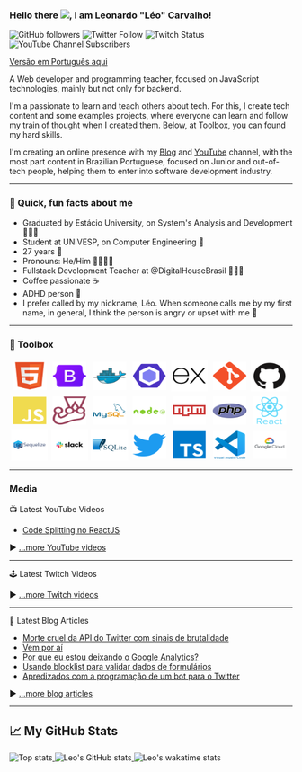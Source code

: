 ### Hello there <img src="https://raw.githubusercontent.com/MartinHeinz/MartinHeinz/master/wave.gif" width="30px">, I am Leonardo "Léo" Carvalho!

![GitHub followers](https://img.shields.io/github/followers/carvalholeo?style=social)
![Twitter Follow](https://img.shields.io/twitter/follow/_carvalho_leo?style=social)
![Twitch Status](https://img.shields.io/twitch/status/carvalho_leo?style=social)
![YouTube Channel Subscribers](https://img.shields.io/youtube/channel/subscribers/UC8c7IUMpnczt9pmsHlXYxXw?style=social)

[Versão em Português aqui](README.pt-BR.md)

A Web developer and programming teacher, focused on JavaScript technologies, mainly but not only for backend.

I'm a passionate to learn and teach others about tech. For this, I create tech content and some examples projects, where everyone can learn and follow my train of thought when I created them. Below, at Toolbox, you can found my hard skills.

I'm creating an online presence with my [Blog](https://leocarvalho.dev/posts/) and [YouTube](https://www.youtube.com/channel/UC8c7IUMpnczt9pmsHlXYxXw) channel, with the most part content in Brazilian Portuguese, focused on Junior and out-of-tech people, helping them to enter into software development industry.

---

### 📰 Quick, fun facts about me

- Graduated by Estácio University, on System's Analysis and Development 🧑🏽‍🎓
- Student at UNIVESP, on Computer Engineering 🎒
- 27 years 🎂
- Pronouns: He/Him 🙆🏽‍♂️🌈
- Fullstack Development Teacher at @DigitalHouseBrasil 🧑🏽‍🏫
- Coffee passionate ☕
- ADHD person 🤔
- I prefer called by my nickname, Léo. When someone calls me by my first name, in general, I think the person is angry or upset with me 🥺

---

### 🧰 Toolbox

<div style="display: flex; flex-wrap: wrap; width: 100%;">
  <img src="https://raw.githubusercontent.com/devicons/devicon/master/icons/html5/html5-original.svg" alt="HTML" style="display: inline-block; height: 50px; margin: 0.20em; padding: 0.2em; width: 60px;" />
  <img src="https://raw.githubusercontent.com/devicons/devicon/master/icons/bootstrap/bootstrap-original.svg" alt="Bootstrap Framework" style="display: inline-block; height: 50px; margin: 0.20em; padding: 0.2em; width: 60px;" />
  <img src="https://raw.githubusercontent.com/devicons/devicon/master/icons/docker/docker-original.svg" alt="Docker" style="display: inline-block; height: 50px; margin: 0.20em; padding: 0.2em; width: 60px;" />
  <img src="https://raw.githubusercontent.com/devicons/devicon/master/icons/eslint/eslint-original.svg" alt="ESLint" style="display: inline-block; height: 50px; margin: 0.20em; padding: 0.2em; width: 60px;" />
  <img src="https://raw.githubusercontent.com/devicons/devicon/master/icons/express/express-original.svg" alt="Express.JS" style="display: inline-block; height: 50px; margin: 0.20em; padding: 0.2em; width: 60px; background-color: #ffffff;" />
  <img src="https://raw.githubusercontent.com/devicons/devicon/master/icons/git/git-original.svg" alt="Git" style="display: inline-block; height: 50px; margin: 0.20em; padding: 0.2em; width: 60px;" />
  <img src="https://raw.githubusercontent.com/devicons/devicon/master/icons/github/github-original.svg" alt="GitHub" style="display: inline-block; height: 50px; margin: 0.20em; padding: 0.2em; width: 60px; background-color: #ffffff;" />
  <img src="https://raw.githubusercontent.com/devicons/devicon/master/icons/javascript/javascript-plain.svg" alt="JavaScript" style="display: inline-block; height: 50px; margin: 0.20em; padding: 0.2em; width: 60px;" />
  <img src="https://raw.githubusercontent.com/devicons/devicon/master/icons/jest/jest-plain.svg" alt="Jest" style="display: inline-block; height: 50px; margin: 0.20em; padding: 0.2em; width: 60px;" />
  <img src="https://raw.githubusercontent.com/devicons/devicon/master/icons/mysql/mysql-original-wordmark.svg" alt="MySQL" style="display: inline-block; height: 50px; margin: 0.20em; padding: 0.2em; width: 60px;" />
  <img src="https://raw.githubusercontent.com/devicons/devicon/master/icons/nodejs/nodejs-plain-wordmark.svg" alt="Node.JS" style="display: inline-block; height: 50px; margin: 0.20em; padding: 0.2em; width: 60px;" />
  <img src="https://raw.githubusercontent.com/devicons/devicon/master/icons/npm/npm-original-wordmark.svg" alt="NPM (Node Package Manager)" style="display: inline-block; height: 50px; margin: 0.20em; padding: 0.2em; width: 60px;" />
  <img src="https://raw.githubusercontent.com/devicons/devicon/master/icons/php/php-original.svg" alt="PHP" style="display: inline-block; height: 50px; margin: 0.20em; padding: 0.2em; width: 60px;" />
  <img src="https://raw.githubusercontent.com/devicons/devicon/master/icons/react/react-original-wordmark.svg" alt="React Framework" style="display: inline-block; height: 50px; margin: 0.20em; padding: 0.2em; width: 60px;" />
  <img src="https://raw.githubusercontent.com/devicons/devicon/master/icons/sequelize/sequelize-original-wordmark.svg" alt="Sequelize ORM" style="display: inline-block; height: 50px; margin: 0.20em; padding: 0.2em; width: 60px; background-color: #ffffff;" />
  <img src="https://raw.githubusercontent.com/devicons/devicon/master/icons/slack/slack-original-wordmark.svg" alt="Slack" style="display: inline-block; height: 50px; margin: 0.20em; padding: 0.2em; width: 60px; background-color: #ffffff;" />
  <img src="https://raw.githubusercontent.com/devicons/devicon/master/icons/sqlite/sqlite-original-wordmark.svg" alt="SQLite" style="display: inline-block; height: 50px; margin: 0.20em; padding: 0.2em; width: 60px; background-color: #ffffff;" />
  <img src="https://raw.githubusercontent.com/devicons/devicon/master/icons/twitter/twitter-original.svg" alt="Twitter" style="display: inline-block; height: 50px; margin: 0.20em; padding: 0.2em; width: 60px;" />
  <img src="https://raw.githubusercontent.com/devicons/devicon/master/icons/typescript/typescript-original.svg" alt="TypeScript" style="display: inline-block; height: 50px; margin: 0.20em; padding: 0.2em; width: 60px;" />
  <img src="https://raw.githubusercontent.com/devicons/devicon/master/icons/vscode/vscode-original-wordmark.svg" alt="Visual Studio Code" style="display: inline-block; height: 50px; margin: 0.20em; padding: 0.2em; width: 60px;" />
  <img src="https://raw.githubusercontent.com/devicons/devicon/master/icons/googlecloud/googlecloud-original-wordmark.svg" alt="Google Cloud Platform" style="display: inline-block; height: 50px; margin: 0.20em; padding: 0.2em; width: 60px;" />
</div>

---

### Media

📺 Latest YouTube Videos

<!-- YOUTUBE-VIDEOS-LIST:START -->
- [Code Splitting no ReactJS](https://www.youtube.com/watch?v=sIiT1HhBlG8)
<!-- YOUTUBE-VIDEOS-LIST:END -->

▶ [...more YouTube videos](https://www.youtube.com/channel/UC8c7IUMpnczt9pmsHlXYxXw?sub_confirmation=1)

---

🕹️ Latest Twitch Videos

<!-- TWITCH-VIDEOS-LIST:START -->
<!-- TWITCH-VIDEOS-LIST:END -->

▶ [...more Twitch videos](https://www.twitch.tv/carvalho_leo)

---

📘 Latest Blog Articles

<!-- BLOG-POST-LIST:START -->
- [Morte cruel da API do Twitter com sinais de brutalidade](https://leocarvalho.dev/morte-cruel-da-api-do-twitter-com-sinais-de-brutalidade/)
- [Vem por aí](https://leocarvalho.dev/coming-soon/)
- [Por que eu estou deixando o Google Analytics?](https://leocarvalho.dev/por-que-eu-estou-deixando-o-google-analytics/)
- [Usando blocklist para validar dados de formulários](https://leocarvalho.dev/usando-blocklist-para-validar-dados-de-formularios/)
- [Apredizados com a programação de um bot para o Twitter](https://leocarvalho.dev/apredizados-com-a-programacao-de-um-bot-para-o-twitter/)
<!-- BLOG-POST-LIST:END -->

▶ [...more blog articles](https://leocarvalho.dev)

---

## &#x1f4c8; My GitHub Stats

<div>
<a href="https://github.com/anuraghazra/github-readme-stats">
  <img src="https://github-readme-stats.vercel.app/api/top-langs/?username=carvalholeo&theme=radical&layout=compact&langs_count=7" alt="Top stats" style="align: center; display: inline-block; height: 11em;"/>
</a>
<a href="https://github.com/anuraghazra/github-readme-stats">
  <img src="https://github-readme-stats.vercel.app/api?username=carvalholeo&theme=radical&count_private=true&include_all_commits=true" alt="Leo's GitHub stats" style="align: center; display: inline-block; height: 11em;" />
</a>
<a href="https://github.com/anuraghazra/github-readme-stats">
  <img src="https://github-readme-stats.vercel.app/api/wakatime?username=carvalho_leo" alt="Leo's wakatime stats" style="align: center; display: inline-block; height: 11em;" />
</a>
</div>
